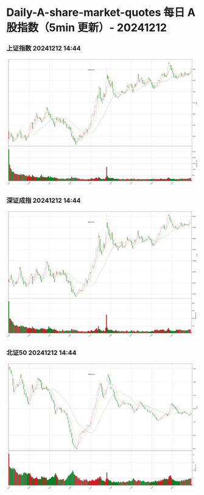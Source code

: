 
# Daily-A-share-market-quotes 每日 A 股指数（5min 更新）- 20241212

### 上证指数 20241212 14:44
![](./fig/2024/12/20241212-sh000001.png)

### 深证成指 20241212 14:44
![](./fig/2024/12/20241212-sz399001.png)

### 北证50 20241212 14:44
![](./fig/2024/12/20241212-bj899050.png)
